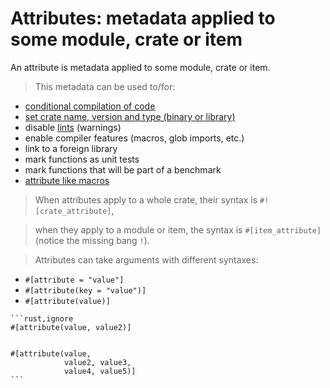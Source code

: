 # Attributes: metadata applied to some module, crate or item

An attribute is metadata applied to some module, crate or item.

> This metadata can be used to/for:

<!-- TODO: Link these to their respective examples -->

* [conditional compilation of code][cfg]
* [set crate name, version and type (binary or library)][crate]
* disable [lints][lint] (warnings)
* enable compiler features (macros, glob imports, etc.)
* link to a foreign library
* mark functions as unit tests
* mark functions that will be part of a benchmark
* [attribute like macros][macros]

> When attributes apply to a whole crate, their syntax is `#![crate_attribute]`,

> when they apply to a module or item, the syntax is `#[item_attribute]` (notice the missing bang `!`).

> Attributes can take arguments with different syntaxes:

* `#[attribute = "value"]`
* `#[attribute(key = "value")]`
* `#[attribute(value)]`

~~~admonish tip title="Attributes can have multiple values and can be separated over multiple lines, too:" collapsible=true
```rust,ignore
#[attribute(value, value2)]


#[attribute(value,
            value2, value3,
            value4, value5)]
```
~~~

[cfg]: attribute/cfg.md

[crate]: attribute/crate.md

[lint]: https://en.wikipedia.org/wiki/Lint_%28software%29

[macros]: https://doc.rust-lang.org/book/ch19-06-macros.html#attribute-like-macros
